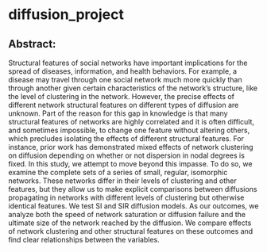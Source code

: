 # diffusion_project

## Abstract:
Structural features of social networks have important implications for the spread of diseases, information,
and health behaviors. For example, a disease may travel through one social network much more quickly
than through another given certain characteristics of the network’s structure, like the level of clustering
in the network. However, the precise effects of different network structural features on different types of
diffusion are unknown. Part of the reason for this gap in knowledge is that many structural features of
networks are highly correlated and it is often difficult, and sometimes impossible, to change one feature
without altering others, which precludes isolating the effects of different structural features. For instance,
prior work has demonstrated mixed effects of network clustering on diffusion depending on whether or not
dispersion in nodal degrees is fixed. In this study, we attempt to move beyond this impasse. To do so, we
examine the complete sets of a series of small, regular, isomorphic networks. These networks differ in their
levels of clustering and other features, but they allow us to make explicit comparisons between diffusions
propagating in networks with different levels of clustering but otherwise identical features. We test SI and
SIR diffusion models. As our outcomes, we analyze both the speed of network saturation or diffusion failure
and the ultimate size of the network reached by the diffusion. We compare effects of network clustering and
other structural features on these outcomes and find clear relationships between the variables.
